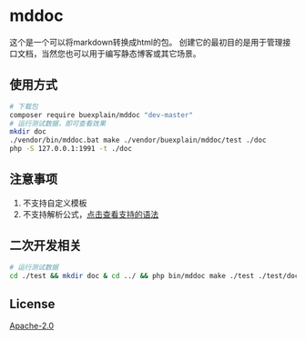 # mddoc
这个是一个可以将markdown转换成html的包。
创建它的最初目的是用于管理接口文档，当然您也可以用于编写静态博客或其它场景。

## 使用方式
```bash
# 下载包
composer require buexplain/mddoc "dev-master"
# 运行测试数据，即可查看效果
mkdir doc
./vendor/bin/mddoc.bat make ./vendor/buexplain/mddoc/test ./doc
php -S 127.0.0.1:1991 -t ./doc
```

## 注意事项
1. 不支持自定义模板
2. 不支持解析公式，[点击查看支持的语法](https://github.com/buexplain/mddoc/blob/master/test/test1_one_2.md)

## 二次开发相关
```bash
# 运行测试数据
cd ./test && mkdir doc & cd ../ && php bin/mddoc make ./test ./test/doc && php -S 127.0.0.1:1991 -t ./test/doc 
```

## License
[Apache-2.0](http://www.apache.org/licenses/LICENSE-2.0.html)
